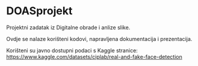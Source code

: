 # DOASprojekt
Projektni zadatak iz Digitalne obrade i anlize slike.

Ovdje se nalaze korišteni kodovi, napravljena dokumentacija i prezentacija.

Korišteni su javno dostupni  podaci s Kaggle stranice: https://www.kaggle.com/datasets/ciplab/real-and-fake-face-detection
